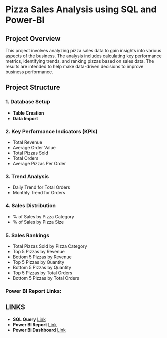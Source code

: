 # Pizza Sales Analysis using SQL and Power-BI

## Project Overview

This project involves analyzing pizza sales data to gain insights into various aspects of the business. The analysis includes calculating key performance metrics, identifying trends, and ranking pizzas based on sales data. The results are intended to help make data-driven decisions to improve business performance.

## Project Structure

### 1. Database Setup

- **Table Creation**
- **Data Import**
### 2. Key Performance Indicators (KPIs)

- Total Revenue
- Average Order Value
- Total Pizzas Sold
- Total Orders
- Average Pizzas Per Order
### 3. Trend Analysis

- Daily Trend for Total Orders
- Monthly Trend for Orders
### 4. Sales Distribution

- % of Sales by Pizza Category
- % of Sales by Pizza Size
### 5. Sales Rankings

- Total Pizzas Sold by Pizza Category
- Top 5 Pizzas by Revenue
- Bottom 5 Pizzas by Revenue
- Top 5 Pizzas by Quantity
- Bottom 5 Pizzas by Quantity
- Top 5 Pizzas by Total Orders
- Bottom 5 Pizzas by Total Orders
### Power BI Report Links:

## LINKS
- **SQL Query**
[Link](https://github.com/uds822/Pizza_Sales-Analysis-using-SQL-and-Power-BI/blob/main/Pizza%20sales%20sql%20quries.pdf)
- **Power BI Report**
 [Link](https://github.com/uds822/Pizza_Sales-Analysis-using-SQL-and-Power-BI/blob/main/Pizza_sales_Dashboard.pdf)
- **Power Bi Dashboard**
   [Link](https://app.powerbi.com/groups/me/reports/9467e040-f938-4bd1-9cbb-fe2354604cc0/ReportSection?experience=power-bi)

